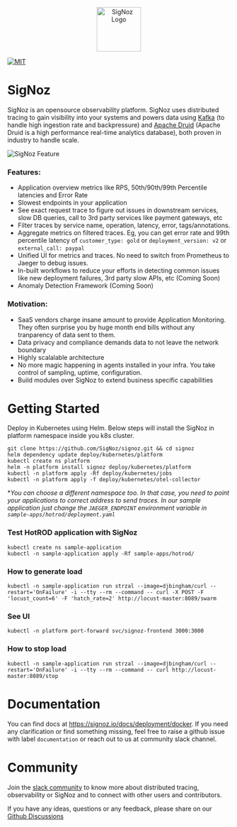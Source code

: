 <p align="center"><img src="https://signoz.io/img/SigNozLogo-orange.svg" alt="SigNoz Logo" width="100"></p>

[![MIT](https://img.shields.io/badge/license-MIT-brightgreen)](LICENSE)

# SigNoz
SigNoz is an opensource observability platform. SigNoz uses distributed tracing to gain visibility into your systems and powers data using [Kafka](https://kafka.apache.org/) (to handle high ingestion rate and backpressure) and [Apache Druid](https://druid.apache.org/) (Apache Druid is a high performance real-time analytics database), both proven in industry to handle scale.


![SigNoz Feature](https://signoz.io/img/readme_feature1.jpg)



### Features:
- Application overview metrics like RPS, 50th/90th/99th Percentile latencies and Error Rate
- Slowest endpoints in your application
- See exact request trace to figure out issues in downstream services, slow DB queries, call to 3rd party services like payment gateways, etc
- Filter traces by service name, operation, latency, error, tags/annotations. 
- Aggregate metrics on filtered traces. Eg, you can get error rate and 99th percentile latency of `customer_type: gold` or `deployment_version: v2` or `external_call: paypal`
- Unified UI for metrics and traces. No need to switch from Prometheus to Jaeger to debug issues.
- In-built workflows to reduce your efforts in detecting common issues like new deployment failures, 3rd party slow APIs, etc (Coming Soon)
- Anomaly Detection Framework (Coming Soon)


### Motivation:
- SaaS vendors charge insane amount to provide Application Monitoring. They often surprise you by huge month end bills without any tranparency of data sent to them.
- Data privacy and compliance demands data to not leave the network boundary
- Highly scalalable architecture
- No more magic happening in agents installed in your infra. You take control of sampling, uptime, configuration.
- Build modules over SigNoz to extend business specific capabilities




# Getting Started

Deploy in Kubernetes using Helm. Below steps will install the SigNoz in platform namespace inside you k8s cluster. 


```console
git clone https://github.com/SigNoz/signoz.git && cd signoz
helm dependency update deploy/kubernetes/platform
kubectl create ns platform
helm -n platform install signoz deploy/kubernetes/platform
kubectl -n platform apply -Rf deploy/kubernetes/jobs
kubectl -n platform apply -f deploy/kubernetes/otel-collector
```
 
 **You can choose a different namespace too. In that case, you need to point your applications to correct address to send traces. In our sample application just change the `JAEGER_ENDPOINT` environment variable in `sample-apps/hotrod/deployment.yaml`*

### Test HotROD application with SigNoz

```console
kubectl create ns sample-application
kubectl -n sample-application apply -Rf sample-apps/hotrod/
```

### How to generate load

`kubectl -n sample-application run strzal --image=djbingham/curl --restart='OnFailure' -i --tty --rm --command -- curl -X POST -F 'locust_count=6' -F 'hatch_rate=2' http://locust-master:8089/swarm`

### See UI
`kubectl -n platform port-forward svc/signoz-frontend 3000:3000`

### How to stop load

`kubectl -n sample-application run strzal --image=djbingham/curl --restart='OnFailure' -i --tty --rm --command -- curl http://locust-master:8089/stop`


# Documentation
You can find docs at https://signoz.io/docs/deployment/docker. If you need any clarification or find something missing, feel free to raise a github issue with label `documentation` or reach out to us at community slack channel.

# Community
Join the [slack community](https://app.slack.com/client/T01HWUTP0LT#/) to know more about distributed tracing, observability or SigNoz and to connect with other users and contributors.

If you have any ideas, questions or any feedback, please share on our [Github Discussions](https://github.com/SigNoz/signoz/discussions)
